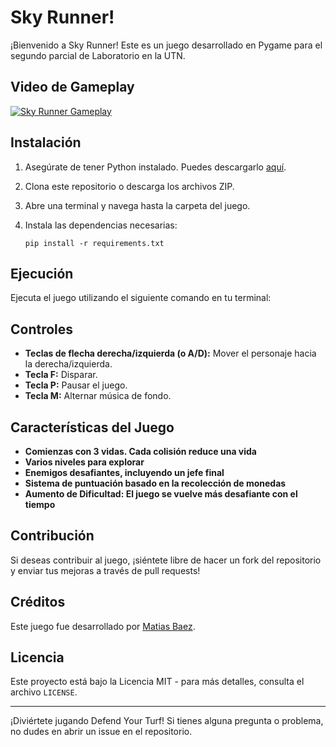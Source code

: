 # Sky Runner!

¡Bienvenido a Sky Runner! Este es un juego desarrollado en Pygame para el segundo parcial de Laboratorio en la UTN. 

## Video de Gameplay

[![Sky Runner Gameplay](https://img.youtube.com/vi/SBz8_hA5Buc/0.jpg)](https://youtu.be/SBz8_hA5Buc)

## Instalación

1. Asegúrate de tener Python instalado. Puedes descargarlo [aquí](https://www.python.org/downloads/).
2. Clona este repositorio o descarga los archivos ZIP.
3. Abre una terminal y navega hasta la carpeta del juego.
4. Instala las dependencias necesarias:

    ```
    pip install -r requirements.txt
    ```

## Ejecución

Ejecuta el juego utilizando el siguiente comando en tu terminal:

## Controles

- **Teclas de flecha derecha/izquierda (o A/D):** Mover el personaje hacia la derecha/izquierda.
- **Tecla F:** Disparar.
- **Tecla P:** Pausar el juego.
- **Tecla M:** Alternar música de fondo.

## Características del Juego

- **Comienzas con 3 vidas. Cada colisión reduce una vida**
- **Varios niveles para explorar**
- **Enemigos desafiantes, incluyendo un jefe final**
- **Sistema de puntuación basado en la recolección de monedas**
- **Aumento de Dificultad: El juego se vuelve más desafiante con el tiempo**

## Contribución

Si deseas contribuir al juego, ¡siéntete libre de hacer un fork del repositorio y enviar tus mejoras a través de pull requests!

## Créditos

Este juego fue desarrollado por [Matias Baez](https://github.com/matibbaez).

## Licencia

Este proyecto está bajo la Licencia MIT - para más detalles, consulta el archivo `LICENSE`.

---

¡Diviértete jugando Defend Your Turf! Si tienes alguna pregunta o problema, no dudes en abrir un issue en el repositorio.
